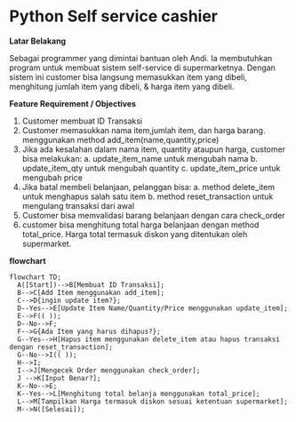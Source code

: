 # Python Self service cashier

**Latar Belakang**

Sebagai programmer yang dimintai bantuan oleh Andi. Ia membutuhkan program untuk membuat sistem self-service di supermarketnya.
Dengan sistem ini customer bisa langsung memasukkan item yang dibeli, menghitung jumlah item yang dibeli, & harga item yang dibeli.

**Feature Requirement / Objectives**
1. Customer membuat ID Transaksi
2. Customer memasukkan nama item,jumlah item, dan harga barang.
  menggunakan method add_item(name,quantity,price)
3. Jika ada kesalahan dalam nama item, quantity ataupun harga, customer bisa melakukan:
  a. update_item_name untuk mengubah nama
  b. update_item_qty untuk mengubah quantity
  c. update_item_price untuk mengubah price
4. Jika batal membeli belanjaan, pelanggan bisa:
  a. method delete_item untuk menghapus salah satu item
  b. method reset_transaction untuk mengulang transaksi dari awal
5. Customer bisa memvalidasi barang belanjaan dengan cara check_order
6. customer bisa menghitung total harga belanjaan dengan method total_price. Harga total termasuk diskon yang ditentukan oleh supermarket.

**flowchart**

```mermaid
flowchart TD;
  A([Start])-->B[Membuat ID Transaksi];
  B-->C[Add Item menggunakan add_item];
  C-->D{ingin update item?};
  D--Yes-->E[Update Item Name/Quantity/Price menggunakan update_item];
  E-->F(( ));
  D--No-->F;
  F-->G{Ada Item yang harus dihapus?};
  G--Yes-->H[Hapus item menggunakan delete_item atau hapus transaksi dengan reset_transaction];
  G--No-->I(( ));
  H-->I;
  I-->J[Mengecek Order menggunakan check_order];
  J -->K[Input Benar?];
  K--No-->E;
  K--Yes-->L[Menghitung total belanja menggunakan total_price];
  L-->M[Tampilkan Harga termasuk diskon sesuai ketentuan supermarket];
  M-->N([Selesai]);
```
